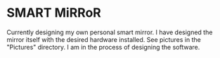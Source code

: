 # SMART MiRRoR
Currently designing my own personal smart mirror. I have designed the mirror itself with the desired hardware installed. See pictures in the "Pictures" directory. I am in the process of designing the software.
